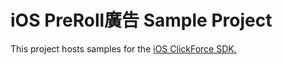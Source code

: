 # iOS PreRoll廣告 Sample Project
This project hosts samples for the [iOS ClickForce SDK.](http://cdn.doublemax.net/sdk/iOS-Preroll.html)
